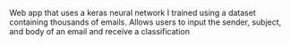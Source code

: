 Web app that uses a keras neural network I trained using a dataset containing thousands of emails. Allows users to input the sender, subject, and body of an email and receive a classification
